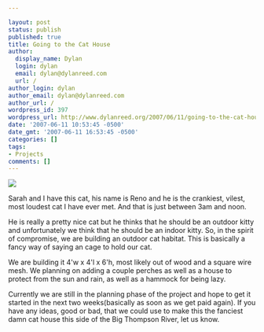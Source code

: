 ```yaml
---

layout: post
status: publish
published: true
title: Going to the Cat House
author:
  display_name: Dylan
  login: dylan
  email: dylan@dylanreed.com
  url: /
author_login: dylan
author_email: dylan@dylanreed.com
author_url: /
wordpress_id: 397
wordpress_url: http://www.dylanreed.org/2007/06/11/going-to-the-cat-house/
date: '2007-06-11 10:53:45 -0500'
date_gmt: '2007-06-11 16:53:45 -0500'
categories: []
tags:
- Projects
comments: []
---
```


![][1]

   [1]: http://farm1.static.flickr.com/231/513660136_e852f1628e.jpg?v=0

Sarah and I have this cat, his name is Reno and he is the crankiest, vilest, most loudest cat I have ever met. And that is just between 3am and noon.

He is really a pretty nice cat but he thinks that he should be an outdoor kitty and unfortunately we think that he should be an indoor kitty. So, in the spirit of compromise, we are building an outdoor cat habitat. This is basically a fancy way of saying an cage to hold our cat.

We are building it 4'w x 4'l x 6'h, most likely out of wood and a square wire mesh. We planning on adding a couple perches as well as a house to protect from the sun and rain, as well as a hammock for being lazy.

Currently we are still in the planning phase of the project and hope to get it started in the next two weeks(basically as soon as we get paid again). If you have any ideas, good or bad, that we could use to make this the fanciest damn cat house this side of the Big Thompson River, let us know.
